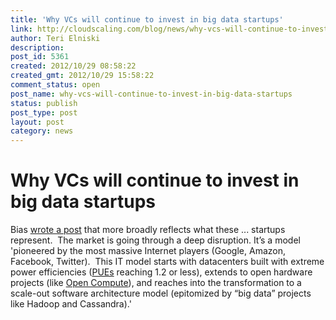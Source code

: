 ```yaml
---
title: 'Why VCs will continue to invest in big data startups'
link: http://cloudscaling.com/blog/news/why-vcs-will-continue-to-invest-in-big-data-startups/
author: Teri Elniski
description: 
post_id: 5361
created: 2012/10/29 08:58:22
created_gmt: 2012/10/29 15:58:22
comment_status: open
post_name: why-vcs-will-continue-to-invest-in-big-data-startups
status: publish
post_type: post
layout: post
category: news
---
```


# Why VCs will continue to invest in big data startups

Bias [wrote a post](http://www.cloudave.com/22929/a-response-to-geoffrey-moore-manifest-disruption/) that more broadly reflects what these ... startups represent.  The market is going through a deep disruption. It’s a model 'pioneered by the most massive Internet players (Google, Amazon, Facebook, Twitter).  This IT model starts with datacenters built with extreme power efficiencies ([PUEs](http://en.wikipedia.org/wiki/Power_usage_effectiveness) reaching 1.2 or less), extends to open hardware projects (like [Open Compute](http://opencompute.org/)), and reaches into the transformation to a scale-out software architecture model (epitomized by “big data” projects like Hadoop and Cassandra).'